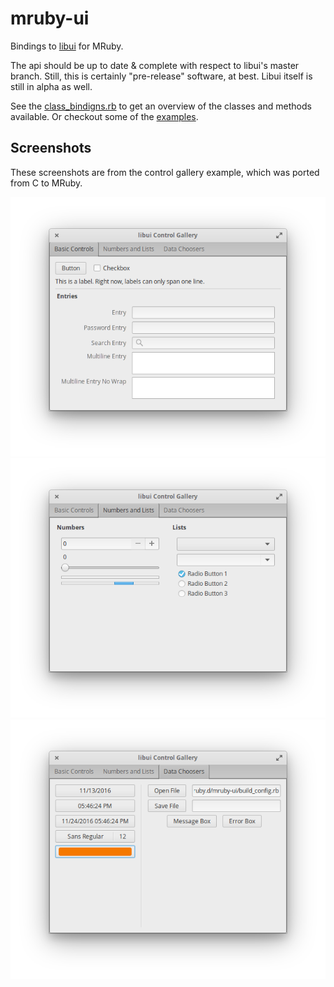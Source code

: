# mruby-ui

Bindings to [libui](https://github.com/andlabs/libui) for MRuby.

The api should be up to date & complete with respect to libui's master branch. Still, this is certainly "pre-release" software,
at best. Libui itself is still in alpha as well.

See the [class_bindigns.rb](https://github.com/jbreeden/mruby-ui/blob/master/mrblib/class_mappings.rb)
to get an overview of the classes and methods available. Or checkout some of the [examples](https://github.com/jbreeden/mruby-ui/tree/master/examples).

## Screenshots

These screenshots are from the control gallery example, which was ported from C to MRuby.

![Basic Controls](/images/basic_controls.png?raw=true "Basic Controls")
![Numbers and Lists](/images/numbers_and_lists.png?raw=true "Numbers and Lists")
![Data Choosers](/images/data_choosers.png?raw=true "Data Choosers")
